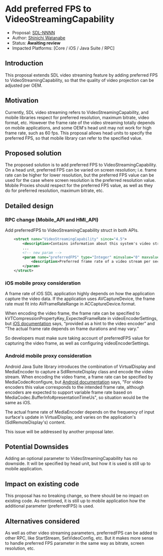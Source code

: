 # Add preferred FPS to VideoStreamingCapability

* Proposal: [SDL-NNNN](NNNN-add-preferred-FPS.md)
* Author: [Shinichi Watanabe](https://github.com/shiniwat)
* Status: **Awaiting review**
* Impacted Platforms: [Core / iOS / Java Suite / RPC]

## Introduction

This proposal extends SDL video streaming feature by adding preferred FPS to VideoStreamingCapability, so that the quality of video projection can be adjusted per OEM.

## Motivation

Currently, SDL video streaming refers to VideoStreamingCapability, and mobile libraries respect for preferred resolution, maximum bitrate, video format, etc.
However the frame rate of the video streaming totally depends on mobile applications, and some OEM's head unit may not work for high frame rate, such as 60 fps.
This proposal allows head units to specify the preferred FPS, so that mobile library can refer to the specified value. 

## Proposed solution

The proposed solution is to add preferred FPS to VideoStreamingCapability. On a head unit, preferred FPS can be varied on screen resolution; i.e. frame rate can be higher for lower resolution, but the preferred FPS value can be used for the case where screen resolution is the preferred resolution value.
Mobile Proxies should respect for the preferred FPS value, as well as they do for preferred resolution, maximum bitrate, etc.

## Detailed design

### RPC change (Mobile_API and HMI_API)

Add preferredFPS to VideoStreamingCapability struct in both APIs.

```xml
    <struct name="VideoStreamingCapability" since="4.5">
        <description>Contains information about this system's video streaming capabilities.</description>
        ...
        <!-- new param -->
        <param name="preferredFPS" type="Integer" minvalue="0" maxvalue="2147483647" mandatory="false">
            <description>Preferred frame rate of a video stream per second.</description>
        </param>
    </struct>
```

### iOS mobile proxy consideration

A frame rate of iOS SDL application highly depends on how the application capture the video data.
If the application uses AVCaptureDevice, the frame rate must fit into AVFrameRateRange in ACCaptureDevice.format.

When encoding the video frame, the frame rate can be specified to kVTCompressionPropertyKey_ExpectedFrameRate in videoEncoderSettings, but [iOS documentation](https://developer.apple.com/documentation/videotoolbox/kvtcompressionpropertykey_expectedframerate) says, “provided as a hint to the video encoder” and “The actual frame rate depends on frame durations and may vary.”

So developers must make sure taking account of preferredFPS value for capturing the video frame, as well as configuring videoEncoderSettings.

### Android mobile proxy consideration

Android Java Suite library introduces the combination of VirtualDisplay and MediaEncoder to capture a SdlRemoteDisplay class and encode the video stream.
When encoding the video frame, a frame rate can be specified by MediaCodec#configure, but [Android documentation](https://developer.android.com/reference/android/media/MediaFormat.html#KEY_FRAME_RATE) says, "For video encoders this value corresponds to the intended frame rate, although encoders are expected to support variable frame rate based on MediaCodec.BufferInfo#presentationTimeUs",
so situation would be the same as iOS.

The actual frame rate of MediaEncoder depends on the frequency of input surface's update in VirtualDisplay, and varies on the application's (SdlRemoteDisplay's) content.

This issue will be addressed by another proposal later.

## Potential Downsides

Adding an optional parameter to VideoStreamingCapability has no downside. It will be specified by head unit, but how it is used is still up to mobile application.

## Impact on existing code

This proposal has no breaking change, so there should be no impact on existing code. As mentioned, it is still up to mobile application how the additional parameter (preferredFPS) is used.

## Alternatives considered

As well as other video streaming parameters, preferredFPS can be added to other RPC, like StartStream, SetVideoConfig, etc.
But it makes more sense to handle preferred FPS parameter in the same way as bitrate, screen resolution, etc.